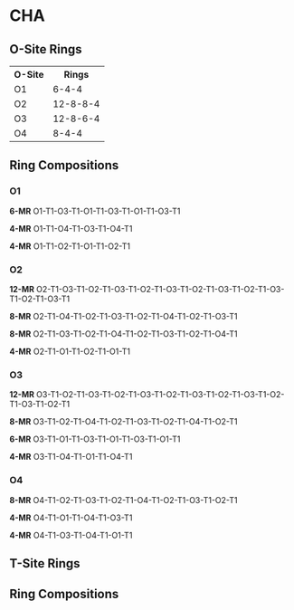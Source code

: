# CHA

## O-Site Rings

<table style="width:70%">
  <tr>
    <th>O-Site</th>
    <th>Rings</th> 
  </tr>
  <tr>
    <td>O1</td>
    <td>6-4-4</td> 
  </tr>
  <tr>
    <td>O2</td>
    <td>12-8-8-4</td> 
  </tr>
  <tr>
	<td>O3</td>
	<td>12-8-6-4</td>
  </tr>
  <tr>
	<td>O4</td>
	<td>8-4-4</td>
  </tr>
</table>

## Ring Compositions
### O1
**6-MR** O1-T1-O3-T1-O1-T1-O3-T1-O1-T1-O3-T1

**4-MR** O1-T1-O4-T1-O3-T1-O4-T1

**4-MR** O1-T1-O2-T1-O1-T1-O2-T1

### O2
**12-MR** O2-T1-O3-T1-O2-T1-O3-T1-O2-T1-O3-T1-O2-T1-O3-T1-O2-T1-O3-T1-O2-T1-O3-T1

**8-MR** O2-T1-O4-T1-O2-T1-O3-T1-O2-T1-O4-T1-O2-T1-O3-T1

**8-MR** O2-T1-O3-T1-O2-T1-O4-T1-O2-T1-O3-T1-O2-T1-O4-T1

**4-MR** O2-T1-O1-T1-O2-T1-O1-T1

### O3
**12-MR** O3-T1-O2-T1-O3-T1-O2-T1-O3-T1-O2-T1-O3-T1-O2-T1-O3-T1-O2-T1-O3-T1-O2-T1

**8-MR** O3-T1-O2-T1-O4-T1-O2-T1-O3-T1-O2-T1-O4-T1-O2-T1

**6-MR** O3-T1-O1-T1-O3-T1-O1-T1-O3-T1-O1-T1

**4-MR** O3-T1-O4-T1-O1-T1-O4-T1

### O4
**8-MR** O4-T1-O2-T1-O3-T1-O2-T1-O4-T1-O2-T1-O3-T1-O2-T1

**4-MR** O4-T1-O1-T1-O4-T1-O3-T1

**4-MR** O4-T1-O3-T1-O4-T1-O1-T1

## T-Site Rings

## Ring Compositions
